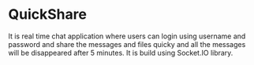 
# QuickShare
It is real time chat application where users can login using username and password and share the messages and files quicky and all the messages will be disappeared after 5 minutes.
It is build using Socket.IO library.

